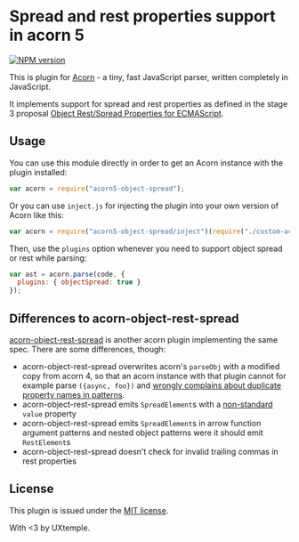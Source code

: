 # Spread and rest properties support in acorn 5

[![NPM version](https://img.shields.io/npm/v/acorn5-object-spread.svg)](https://www.npmjs.org/package/acorn5-object-spread)

This is plugin for [Acorn](http://marijnhaverbeke.nl/acorn/) - a tiny, fast JavaScript parser, written completely in JavaScript.

It implements support for spread and rest properties as defined in the stage 3 proposal [Object Rest/Spread Properties for ECMAScript](https://github.com/tc39/proposal-object-rest-spread).

## Usage

You can use this module directly in order to get an Acorn instance with the plugin installed:

```javascript
var acorn = require("acorn5-object-spread");
```

Or you can use `inject.js` for injecting the plugin into your own version of Acorn like this:

```javascript
var acorn = require("acorn5-object-spread/inject")(require("./custom-acorn"));
```

Then, use the `plugins` option whenever you need to support object spread or rest while parsing:

```javascript
var ast = acorn.parse(code, {
  plugins: { objectSpread: true }
});
```

## Differences to acorn-object-rest-spread

[acorn-object-rest-spread](https://github.com/victor-homyakov/acorn-object-rest-spread)
is another acorn plugin implementing the same spec. There are some differences, though:

- acorn-object-rest-spread overwrites acorn's `parseObj` with a modified copy from acorn 4,
  so that an acorn instance with that plugin cannot for example parse `({async, foo})`
  and [wrongly complains about duplicate property names in patterns](https://github.com/ternjs/acorn/commit/4ee71d7c67f73c407c5f6e28f743858b936ea885).
- acorn-object-rest-spread emits `SpreadElement`s with a
  [non-standard](https://github.com/estree/estree/blob/master/es2015.md#expressions)
  `value` property
- acorn-object-rest-spread emits `SpreadElement`s in arrow function argument patterns
  and nested object patterns were it should emit `RestElement`s
- acorn-object-rest-spread doesn't check for invalid trailing commas in rest properties

## License

This plugin is issued under the [MIT license](./LICENSE).

With <3 by UXtemple.
